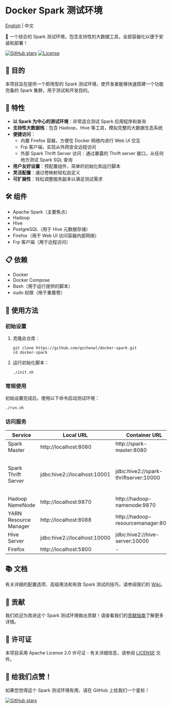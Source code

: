 # Docker Spark 测试环境

[English](README.md) | 中文

🚀 一个综合的 Spark 测试环境，包含支持性的大数据工具，全部容器化以便于安装和部署！

[![GitHub stars](https://img.shields.io/github/stars/qzchenwl/docker-spark.svg)](https://github.com/qzchenwl/docker-spark/stargazers)
[![License](https://img.shields.io/badge/license-Apache%202.0-blue.svg)](https://opensource.org/licenses/Apache-2.0)

## 🎯 目的

本项目旨在提供一个即用型的 Spark 测试环境，使开发者能够快速搭建一个功能完备的 Spark 集群，用于测试和开发目的。

## 🌟 特性

- **以 Spark 为中心的测试环境**：非常适合测试 Spark 应用程序和查询
- **支持性大数据栈**：包含 Hadoop、Hive 等工具，模拟完整的大数据生态系统
- **便捷访问**：
  - 内置 Firefox 容器，方便在 Docker 网络内进行 Web UI 交互
  - Frp 客户端，实现从外网安全远程访问
  - 外部 Spark Thrift Server 访问：通过暴露的 Thrift server 接口，从任何地方测试 Spark SQL 查询
- **用户友好设置**：预配置组件，简单的初始化和运行脚本
- **灵活配置**：通过卷映射轻松自定义
- **可扩展性**：轻松调整服务副本以满足测试需求

## 🛠️ 组件

- Apache Spark（主要焦点）
- Hadoop
- Hive
- PostgreSQL（用于 Hive 元数据存储）
- Firefox（用于 Web UI 访问容器内部网络）
- Frp 客户端（用于远程访问）

## 📋 依赖

- Docker
- Docker Compose
- Bash（用于运行提供的脚本）
- sudo 权限（用于重置卷）

## 🚀 使用方法

### 初始设置

1. 克隆此仓库：
   ```
   git clone https://github.com/qzchenwl/docker-spark.git
   cd docker-spark
   ```

2. 运行初始化脚本：
   ```
   ./init.sh
   ```

### 常规使用

初始设置完成后，使用以下命令启动测试环境：

```
./run.sh
```

### 访问服务

| Service | Local URL | Container URL | Public URL |
| ------- | --------- | ------------- | ---------- |
| Spark Master | http://localhost:8080 | http://spark-master:8080 | - |
| Spark Thrift Server | jdbc:hive2://localhost:10001 | jdbc:hive2://spark-thriftserver:10000 | jdbc:hive2://frp-fly.top:19943 (Edit confg/frp/frpc.ini to provide your own) |
| Hadoop NameNode | http://localhost:9870 | http://hadoop-namenode:9870 | - |
| YARN Resource Manager | http://localhost:8088 | http://hadoop-resourcemanager:8088 | - |
| Hive Server | jdbc:hive2://localhost:10000 | jdbc:hive2://hive-server:10000 | - |
| Firefox | http://localhost:5800 | - | - |

## 📚 文档

有关详细的配置选项、高级用法和有效 Spark 测试的技巧，请参阅我们的 [Wiki](https://github.com/qzchenwl/docker-spark/wiki)。

## 🤝 贡献

我们欢迎为改进这个 Spark 测试环境做出贡献！请查看我们的[贡献指南](CONTRIBUTING.md)了解更多详情。

## 📄 许可证

本项目采用 Apache License 2.0 许可证 - 有关详细信息，请参阅 [LICENSE](LICENSE) 文件。

## 🌟 给我们点赞！

如果您觉得这个 Spark 测试环境有用，请在 GitHub 上给我们一个星标！

[![GitHub stars](https://img.shields.io/github/stars/qzchenwl/docker-spark.svg?style=social&label=Star)](https://github.com/qzchenwl/docker-spark)


